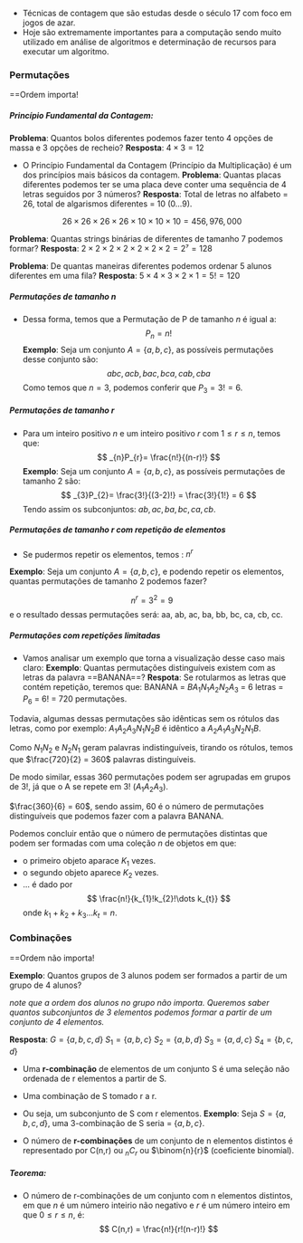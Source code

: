 - Técnicas de contagem que são estudas desde o século 17 com foco em jogos de azar.
- Hoje são extremamente importantes para a computação sendo muito utilizado em análise de algoritmos e determinação de recursos para executar um algoritmo.


### Permutações
==Ordem importa!

##### Princípio Fundamental da Contagem:
**Problema**: Quantos bolos diferentes podemos fazer tento 4 opções de massa e 3 opções de recheio?
**Resposta**: $4 \times 3 = 12$

- O Princípio Fundamental da Contagem (Princípio da Multiplicação) é um dos princípios mais básicos da contagem.
**Problema**: Quantas placas diferentes podemos ter se uma placa deve conter uma sequência de 4 letras seguidos por 3 números?
**Resposta**: Total de letras no alfabeto = 26, total de algarismos diferentes = 10 (0...9).

$$
26 \times 26 \times 26 \times 26 \times 10 \times 10 \times 10 = 456,976,000
$$

**Problema**: Quantas strings binárias de diferentes de tamanho 7 podemos formar? 
**Resposta**: $2 \times 2 \times 2 \times 2 \times 2 \times 2 \times 2 = 2⁷ = 128$

**Problema**: De quantas maneiras diferentes podemos ordenar 5 alunos diferentes em uma fila? 
**Resposta**: $5 \times 4 \times 3 \times 2 \times 1 = 5! = 120$
##### Permutações de tamanho n
- Dessa forma, temos que a Permutação de P de tamanho $n$ é igual a:
$$
P_{n} = n!
$$
**Exemplo**: Seja um conjunto $A = \{ a,b,c \}$, as possíveis permutações desse conjunto são:
$$
abc, acb, bac, bca, cab, cba
$$
Como temos que $n = 3$, podemos conferir que $P_{3}= 3! = 6$.
##### Permutações de tamanho r
- Para um inteiro positivo $n$ e um inteiro positivo $r$ com $1\leq r\leq n$, temos que:
$$
_{n}P_{r}= \frac{n!}{(n-r)!}
$$
**Exemplo**: Seja um conjunto $A = \{ a,b,c \}$, as possíveis permutações de tamanho 2 são:
$$
_{3}P_{2}= \frac{3!}{(3-2)!} = \frac{3!}{1!} = 6
$$
Tendo assim os subconjuntos: $ab, ac, ba, bc, ca, cb$.
##### Permutações de tamanho r com repetição de elementos
- Se pudermos repetir os elementos, temos : $n^r$

**Exemplo**:  Seja um conjunto $A= \{ a,b,c \}$, e podendo repetir os elementos, quantas permutações de tamanho 2 podemos fazer? 

$$
n^r = 3^2 = 9
$$
e o resultado dessas permutações será:  aa, ab, ac, ba, bb, bc, ca, cb, cc.

##### Permutações com repetições limitadas
- Vamos analisar um exemplo que torna a visualização desse caso mais claro:
**Exemplo**: Quantas permutações distinguíveis existem com as letras da palavra ==BANANA==?
**Respota**: 
 Se rotularmos as letras que contém repetição, teremos que: 
BANANA = $B A_{1} N_{1} A_{2} N_{2} A_{3}$ = 6 letras = $P_{6}$ = 6! = 720 permutações.

Todavia, algumas dessas permutações são idênticas sem os rótulos das letras, como por exemplo: $A_{1}A_{2}A_{3}N_{1}N_{2}B$ é idêntico a $A_{2}A_{1}A_{3}N_{2}N_{1}B$.

Como $N_{1}N_{2}$ e $N_{2}N_{1}$ geram palavras indistinguíveis, tirando os rótulos, temos que $\frac{720}{2} = 360$  palavras distinguíveis.

De modo similar, essas 360 permutações podem ser agrupadas em grupos de 3!, já que o A se repete em 3! ($A_{1}A_{2}A_{3}$).

$\frac{360}{6} = 60$, sendo assim, 60 é o número de permutações distinguíveis que podemos fazer com a palavra BANANA.

Podemos concluir então que o número de permutações distintas que podem ser formadas com uma coleção $n$ de objetos em que:

- o primeiro objeto aparace $K_{1}$ vezes.
- o segundo objeto aparece $K_{2}$ vezes.
- ... 
é dado por $$
\frac{n!}{k_{1}!k_{2}!\dots k_{t}}
$$
onde $k_{1}+ k_{2} + k_{3}\dots k_{t}=n$.

### Combinações 
==Ordem não importa!

**Exemplo**: Quantos grupos de 3 alunos podem ser formados a partir de um grupo de 4 alunos? 

_note que a ordem dos alunos no grupo não importa. Queremos saber quantos subconjuntos de 3 elementos podemos formar a partir de um conjunto de 4 elementos._

**Resposta**: $G = \{ a,b,c,d \}$ 
$S_{1}= \{ a,b,c \}$
$S_{2} = \{ a,b,d \}$
$S_{3}= \{ a, d,c\}$
$S_{4} = \{ b,c,d \}$

- Uma **r-combinação** de elementos de um conjunto S é uma seleção não ordenada de r elementos a partir de S. 
- Uma combinação de S tomado r a r. 
- Ou seja, um subconjunto de S com r elementos.
**Exemplo**: Seja $S = \{ a,b,c,d\}$, uma  3-combinação de S seria = $\{ a,b,c\}$.

- O número de **r-combinações** de um conjunto de n elementos distintos é representado por C(n,r) ou  $_{n}C_{r}$  ou  $\binom{n}{r}$ (coeficiente binomial).
##### **Teorema**:
- O número de r-combinações de um conjunto com n elementos distintos, em que $n$ é um número inteirio não negativo e $r$ é um número inteiro em que $0\leq r\leq n$, é:
$$
C(n,r) = \frac{n!}{r!(n-r)!}
$$
